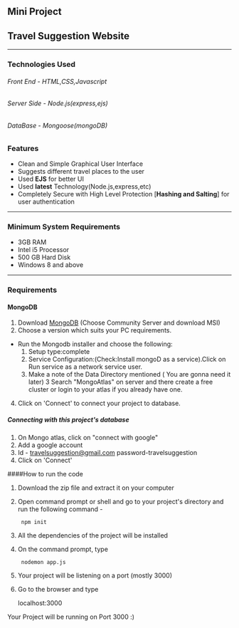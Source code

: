 ## Mini Project

## Travel Suggestion Website
___
### Technologies Used
###### Front End - HTML,CSS,Javascript
###### Server Side - Node.js(express,ejs)
###### DataBase - Mongoose(mongoDB)
### Features
* Clean and Simple Graphical User Interface
* Suggests different travel places to the user
* Used **EJS** for better UI
* Used **latest** Technology(Node.js,express,etc)
* Completely Secure with High Level Protection [**Hashing and Salting**] for user authentication
___
### Minimum System Requirements
* 3GB RAM
* Intel i5 Processor
* 500 GB Hard Disk
* Windows 8 and above






___
### Requirements
#### MongoDB

1. Download [MongoDB](https://www.mongodb.com/try/download/community) (Choose Community Server and download MSI)
2. Choose a version which suits your PC requirements.
  * Run the Mongodb installer and choose the following:
    1. Setup type:complete
    2. Service Configuration:(Check:Install mongoD as a service).Click on Run service as a network service user.
    3. Make a note of the Data Directory mentioned ( You are gonna need it later)
    3 Search "MongoAtlas" on server and there create a free cluster or login to your atlas if you already have one.
4. Click on 'Connect'  to connect your project to database. 


##### Connecting with this project's database 
1. On Mongo atlas, click on "connect with google"
2. Add a google account 
3. Id - travelsuggestion@gmail.com
password-travelsuggestion
4. Click on 'Connect'

####How to run the code
1) Download the zip file and extract  it on your computer 
1) Open command prompt or shell and go to your project's directory and run the following command -  

		npm init 

2) All the dependencies of the project will be installed 
3) On the command prompt, type

		nodemon app.js
4) Your project will be listening on a port (mostly 3000)
5) Go to the browser and type 

	localhost:3000

Your Project will be running on Port 3000 :)